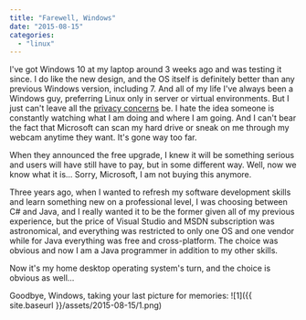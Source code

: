 ```yaml
---
title: "Farewell, Windows"
date: "2015-08-15"
categories:
  - "linux"
---
```


I've got Windows 10 at my laptop around 3 weeks ago and was testing it since. I
do like the new design, and the OS itself is definitely better than any previous
Windows version, including 7. And all of my life I've always been a Windows guy,
preferring Linux only in server or virtual environments. But I just can't leave
all the
[privacy concerns](https://www.google.com/search?q=windows+10+privacy) be. I
hate the idea someone is constantly watching what I am doing and where I am
going. And I can't bear the fact that Microsoft can scan my hard drive or sneak
on me through my webcam anytime they want. It's gone way too far.

When they announced the free upgrade, I knew it will be something serious and
users will have still have to pay, but in some different way. Well, now we know
what it is... Sorry, Microsoft, I am not buying this anymore.

Three years ago, when I wanted to refresh my software development skills and
learn something new on a professional level, I was choosing between C# and Java,
and I really wanted it to be the former given all of my previous experience, but
the price of Visual Studio and MSDN subscription was astronomical, and
everything was restricted to only one OS and one vendor while for Java
everything was free and cross-platform. The choice was obvious and now I am a
Java programmer in addition to my other skills.

Now it's my home desktop operating system's turn, and the choice is obvious as
well...

Goodbye, Windows, taking your last picture for memories:
![1]({{ site.baseurl }}/assets/2015-08-15/1.png)
